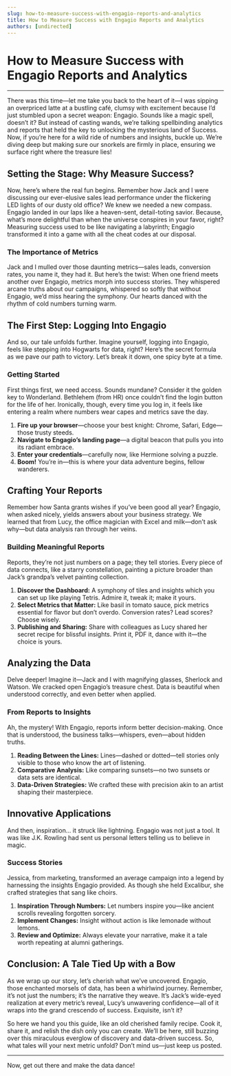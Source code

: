 ```yaml
---
slug: how-to-measure-success-with-engagio-reports-and-analytics
title: How to Measure Success with Engagio Reports and Analytics
authors: [undirected]
---
```



# How to Measure Success with Engagio Reports and Analytics

---

There was this time—let me take you back to the heart of it—I was sipping an overpriced latte at a bustling café, clumsy with excitement because I’d just stumbled upon a secret weapon: Engagio. Sounds like a magic spell, doesn’t it? But instead of casting wands, we’re talking spellbinding analytics and reports that held the key to unlocking the mysterious land of Success. Now, if you’re here for a wild ride of numbers and insights, buckle up. We’re diving deep but making sure our snorkels are firmly in place, ensuring we surface right where the treasure lies!

## Setting the Stage: Why Measure Success?

Now, here’s where the real fun begins. Remember how Jack and I were discussing our ever-elusive sales lead performance under the flickering LED lights of our dusty old office? We knew we needed a new compass. Engagio landed in our laps like a heaven-sent, detail-toting savior. Because, what’s more delightful than when the universe conspires in your favor, right? Measuring success used to be like navigating a labyrinth; Engagio transformed it into a game with all the cheat codes at our disposal.

### The Importance of Metrics

Jack and I mulled over those daunting metrics—sales leads, conversion rates, you name it, they had it. But here’s the twist: When one friend meets another over Engagio, metrics morph into success stories. They whispered arcane truths about our campaigns, whispered so softly that without Engagio, we’d miss hearing the symphony. Our hearts danced with the rhythm of cold numbers turning warm.

## The First Step: Logging Into Engagio

And so, our tale unfolds further. Imagine yourself, logging into Engagio, feels like stepping into Hogwarts for data, right? Here’s the secret formula as we pave our path to victory. Let’s break it down, one spicy byte at a time.

### Getting Started

First things first, we need access. Sounds mundane? Consider it the golden key to Wonderland. Bethlehem (from HR) once couldn’t find the login button for the life of her. Ironically, though, every time you log in, it feels like entering a realm where numbers wear capes and metrics save the day.

1. **Fire up your browser**—choose your best knight: Chrome, Safari, Edge—those trusty steeds.
2. **Navigate to Engagio’s landing page**—a digital beacon that pulls you into its radiant embrace.
3. **Enter your credentials**—carefully now, like Hermione solving a puzzle.
4. **Boom!** You’re in—this is where your data adventure begins, fellow wanderers.

## Crafting Your Reports

Remember how Santa grants wishes if you’ve been good all year? Engagio, when asked nicely, yields answers about your business strategy. We learned that from Lucy, the office magician with Excel and milk—don’t ask why—but data analysis ran through her veins.

### Building Meaningful Reports

Reports, they’re not just numbers on a page; they tell stories. Every piece of data connects, like a starry constellation, painting a picture broader than Jack’s grandpa’s velvet painting collection.

1. **Discover the Dashboard:** A symphony of tiles and insights which you can set up like playing Tetris. Admire it, tweak it; make it yours.
2. **Select Metrics that Matter:** Like basil in tomato sauce, pick metrics essential for flavor but don’t overdo. Conversion rates? Lead scores? Choose wisely.
3. **Publishing and Sharing:** Share with colleagues as Lucy shared her secret recipe for blissful insights. Print it, PDF it, dance with it—the choice is yours.

## Analyzing the Data

Delve deeper! Imagine it—Jack and I with magnifying glasses, Sherlock and Watson. We cracked open Engagio’s treasure chest. Data is beautiful when understood correctly, and even better when applied.

### From Reports to Insights

Ah, the mystery! With Engagio, reports inform better decision-making. Once that is understood, the business talks—whispers, even—about hidden truths.

1. **Reading Between the Lines:** Lines—dashed or dotted—tell stories only visible to those who know the art of listening.
2. **Comparative Analysis:** Like comparing sunsets—no two sunsets or data sets are identical.
3. **Data-Driven Strategies:** We crafted these with precision akin to an artist shaping their masterpiece.

## Innovative Applications

And then, inspiration... it struck like lightning. Engagio was not just a tool. It was like J.K. Rowling had sent us personal letters telling us to believe in magic.

### Success Stories

Jessica, from marketing, transformed an average campaign into a legend by harnessing the insights Engagio provided. As though she held Excalibur, she crafted strategies that sang like choirs.

1. **Inspiration Through Numbers:** Let numbers inspire you—like ancient scrolls revealing forgotten sorcery.
2. **Implement Changes:** Insight without action is like lemonade without lemons.
3. **Review and Optimize:** Always elevate your narrative, make it a tale worth repeating at alumni gatherings.

## Conclusion: A Tale Tied Up with a Bow

As we wrap up our story, let’s cherish what we’ve uncovered. Engagio, those enchanted morsels of data, has been a whirlwind journey. Remember, it’s not just the numbers; it’s the narrative they weave. It’s Jack’s wide-eyed realization at every metric’s reveal, Lucy’s unwavering confidence—all of it wraps into the grand crescendo of success. Exquisite, isn’t it?

So here we hand you this guide, like an old cherished family recipe. Cook it, share it, and relish the dish only you can create. We’ll be here, still buzzing over this miraculous everglow of discovery and data-driven success. So, what tales will your next metric unfold? Don’t mind us—just keep us posted. 

---

Now, get out there and make the data dance!